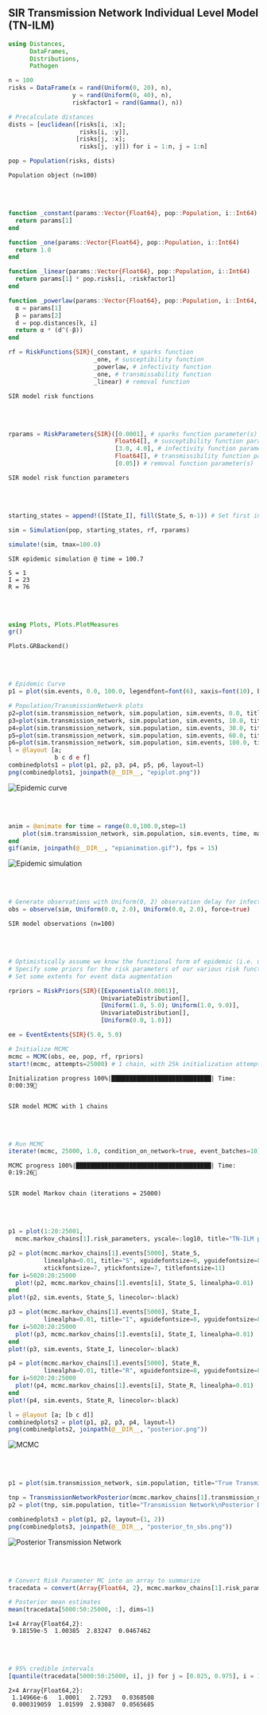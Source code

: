 ## SIR Transmission Network Individual Level Model (TN-ILM)

```julia
using Distances,
      DataFrames,
      Distributions,
      Pathogen

n = 100
risks = DataFrame(x = rand(Uniform(0, 20), n),
                  y = rand(Uniform(0, 40), n),
                  riskfactor1 = rand(Gamma(), n))

# Precalculate distances
dists = [euclidean([risks[i, :x];
                    risks[i, :y]],
                   [risks[j, :x];
                    risks[j, :y]]) for i = 1:n, j = 1:n]

pop = Population(risks, dists)
```

    Population object (n=100)

<br><br>

```julia
function _constant(params::Vector{Float64}, pop::Population, i::Int64)
  return params[1]
end

function _one(params::Vector{Float64}, pop::Population, i::Int64)
  return 1.0
end

function _linear(params::Vector{Float64}, pop::Population, i::Int64)
  return params[1] * pop.risks[i, :riskfactor1]
end

function _powerlaw(params::Vector{Float64}, pop::Population, i::Int64, k::Int64)
  α = params[1]
  β = params[2]
  d = pop.distances[k, i]
  return α * (d^(-β))
end

rf = RiskFunctions{SIR}(_constant, # sparks function
                        _one, # susceptibility function
                        _powerlaw, # infectivity function
                        _one, # transmissability function
                        _linear) # removal function
```

    SIR model risk functions

<br><br>

```julia
rparams = RiskParameters{SIR}([0.0001], # sparks function parameter(s)
                              Float64[], # susceptibility function parameter(s)
                              [3.0, 4.0], # infectivity function parameter(s)
                              Float64[], # transmissibility function parameter(s)
                              [0.05]) # removal function parameter(s)
```


    SIR model risk function parameters

<br><br>

```julia
starting_states = append!([State_I], fill(State_S, n-1)) # Set first individual as infectious, others as susceptible to start

sim = Simulation(pop, starting_states, rf, rparams)

simulate!(sim, tmax=100.0)
```

    SIR epidemic simulation @ time = 100.7

    S = 1
    I = 23
    R = 76

<br><br>

```julia
using Plots, Plots.PlotMeasures
gr()
```




    Plots.GRBackend()

<br><br>

```julia
# Epidemic Curve
p1 = plot(sim.events, 0.0, 100.0, legendfont=font(6), xaxis=font(10), bottom_margin=30px)

# Population/TransmissionNetwork plots
p2=plot(sim.transmission_network, sim.population, sim.events, 0.0, title="Time = 0", titlefontsize = 8)
p3=plot(sim.transmission_network, sim.population, sim.events, 10.0, title="Time = 10", titlefontsize = 8)
p4=plot(sim.transmission_network, sim.population, sim.events, 30.0, title="Time = 30", titlefontsize = 8)
p5=plot(sim.transmission_network, sim.population, sim.events, 60.0, title="Time = 60", titlefontsize = 8)
p6=plot(sim.transmission_network, sim.population, sim.events, 100.0, title="Time = 100", titlefontsize = 8)
l = @layout [a;
             b c d e f]
combinedplots1 = plot(p1, p2, p3, p4, p5, p6, layout=l)
png(combinedplots1, joinpath(@__DIR__, "epiplot.png"))
```

![Epidemic curve](epiplot.png)

<br><br>

```julia
anim = @animate for time = range(0.0,100.0,step=1)
    plot(sim.transmission_network, sim.population, sim.events, time, markersize=5, legend=:right, xlim=(-5,30), dpi=120)
end
gif(anim, joinpath(@__DIR__, "epianimation.gif"), fps = 15)
```

![Epidemic simulation](epianimation.gif?raw=true)

<br><br>

```julia
# Generate observations with Uniform(0, 2) observation delay for infection and removal
obs = observe(sim, Uniform(0.0, 2.0), Uniform(0.0, 2.0), force=true)
```




    SIR model observations (n=100)

<br><br>

```julia
# Optimistically assume we know the functional form of epidemic (i.e. use same risk functions used for simulation purposes)
# Specify some priors for the risk parameters of our various risk functions
# Set some extents for event data augmentation

rpriors = RiskPriors{SIR}([Exponential(0.0001)],
                          UnivariateDistribution[],
                          [Uniform(1.0, 5.0); Uniform(1.0, 9.0)],
                          UnivariateDistribution[],
                          [Uniform(0.0, 1.0)])

ee = EventExtents{SIR}(5.0, 5.0)

# Initialize MCMC
mcmc = MCMC(obs, ee, pop, rf, rpriors)
start!(mcmc, attempts=25000) # 1 chain, with 25k initialization attempts
```

    Initialization progress 100%|████████████████████████████| Time: 0:00:39


    SIR model MCMC with 1 chains

<br><br>

```julia
# Run MCMC
iterate!(mcmc, 25000, 1.0, condition_on_network=true, event_batches=10)
```

    MCMC progress 100%|██████████████████████████████████████| Time: 0:19:26


    SIR model Markov chain (iterations = 25000)

<br><br>

```julia
p1 = plot(1:20:25001,
  mcmc.markov_chains[1].risk_parameters, yscale=:log10, title="TN-ILM parameters", xguidefontsize=8, yguidefontsize=8, xtickfontsize=7, ytickfontsize=7, titlefontsize=11, bottom_margin=30px)

p2 = plot(mcmc.markov_chains[1].events[5000], State_S,
          linealpha=0.01, title="S", xguidefontsize=8, yguidefontsize=8,
          xtickfontsize=7, ytickfontsize=7, titlefontsize=11)
for i=5020:20:25000
  plot!(p2, mcmc.markov_chains[1].events[i], State_S, linealpha=0.01)
end
plot!(p2, sim.events, State_S, linecolor=:black)

p3 = plot(mcmc.markov_chains[1].events[5000], State_I,
          linealpha=0.01, title="I", xguidefontsize=8, yguidefontsize=8, xtickfontsize=7, ytickfontsize=7, titlefontsize=11)
for i=5020:20:25000
  plot!(p3, mcmc.markov_chains[1].events[i], State_I, linealpha=0.01)
end
plot!(p3, sim.events, State_I, linecolor=:black)

p4 = plot(mcmc.markov_chains[1].events[5000], State_R,
          linealpha=0.01, title="R", xguidefontsize=8, yguidefontsize=8, xtickfontsize=7, ytickfontsize=7, titlefontsize=11)
for i=5020:20:25000
  plot!(p4, mcmc.markov_chains[1].events[i], State_R, linealpha=0.01)
end
plot!(p4, sim.events, State_R, linecolor=:black)

l = @layout [a; [b c d]]
combinedplots2 = plot(p1, p2, p3, p4, layout=l)
png(combinedplots2, joinpath(@__DIR__, "posterior.png"))
```

![MCMC](posterior.png)

<br><br>

```julia
p1 = plot(sim.transmission_network, sim.population, title="True Transmission\nNetwork", titlefontsize=11, framestyle=:box)

tnp = TransmissionNetworkPosterior(mcmc.markov_chains[1].transmission_network[5000:50:25000])
p2 = plot(tnp, sim.population, title="Transmission Network\nPosterior Distribution", titlefontsize=11, framestyle=:box)

combinedplots3 = plot(p1, p2, layout=(1, 2))
png(combinedplots3, joinpath(@__DIR__, "posterior_tn_sbs.png"))
```

![Posterior Transmission Network](posterior_tn_sbs.png)

<br><br>

```julia
# Convert Risk Parameter MC into an array to summarize
tracedata = convert(Array{Float64, 2}, mcmc.markov_chains[1].risk_parameters)

# Posterior mean estimates
mean(tracedata[5000:50:25000, :], dims=1)
```

    1×4 Array{Float64,2}:
     9.18159e-5  1.00385  2.83247  0.0467462

<br><br>

```julia
# 95% credible intervals
[quantile(tracedata[5000:50:25000, i], j) for j = [0.025, 0.975], i = 1:4]
```




    2×4 Array{Float64,2}:
     1.14966e-6   1.0001   2.7293   0.0368508
     0.000319059  1.01599  2.93087  0.0565685
